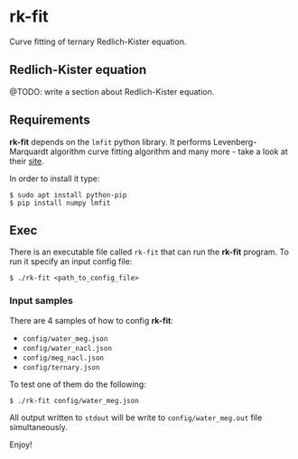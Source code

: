# rk-fit

Curve fitting of ternary Redlich-Kister equation.

## Redlich-Kister equation

@TODO: write a section about Redlich-Kister equation.

## Requirements

**rk-fit** depends on the `lmfit` python library. It performs Levenberg-Marquardt algorithm curve fitting algorithm and many more - take a look at their [site](http://cars9.uchicago.edu/software/python/lmfit/ "lmfit").

In order to install it type:

```
$ sudo apt install python-pip
$ pip install numpy lmfit
```

## Exec

There is an executable file called `rk-fit` that can run the **rk-fit** program. To run it specify an input config file:

`$ ./rk-fit <path_to_config_file>`

### Input samples

There are 4 samples of how to config **rk-fit**:

- `config/water_meg.json`
- `config/water_nacl.json`
- `config/meg_nacl.json`
- `config/ternary.json`

To test one of them do the following:

`$ ./rk-fit config/water_meg.json`

All output written to `stdout` will be write to `config/water_meg.out` file simultaneously.

Enjoy!
